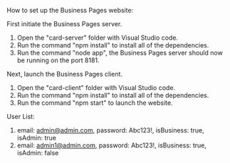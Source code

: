 How to set up the Business Pages website:

First initiate the Business Pages server.

1. Open the "card-server" folder with Visual Studio code.
2. Run the command "npm install" to install all of the dependencies.
3. Run the command "node app", the Business Pages server should now be running on the port 8181.

Next, launch the Business Pages client.

1. Open the "card-client" folder with Visual Studio code.
2. Run the command "npm install" to install all of the dependencies.
3. Run the command "npm start" to launch the website.

User List:
1. email: admin@admin.com, password: Abc123!, isBusiness: true, isAdmin: true
2. email: admin1@admin.com, password: Abc123!, isBusiness: true, isAdmin: false